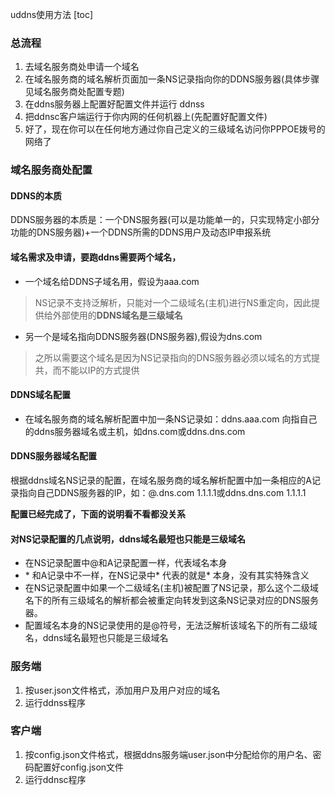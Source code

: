 uddns使用方法
[toc]
### 总流程
1. 去域名服务商处申请一个域名
2. 在域名服务商的域名解析页面加一条NS记录指向你的DDNS服务器(具体步骤见域名服务商处配置专题)
3. 在ddns服务器上配置好配置文件并运行 ddnss
4. 把ddnsc客户端运行于你内网的任何机器上(先配置好配置文件)
5. 好了，现在你可以在任何地方通过你自己定义的三级域名访问你PPPOE拨号的网络了

### 域名服务商处配置
#### DDNS的本质
DDNS服务器的本质是：一个DNS服务器(可以是功能单一的，只实现特定小部分功能的DNS服务器)+一个DDNS所需的DDNS用户及动态IP申报系统
#### 域名需求及申请，要跑ddns需要两个域名，
+ 一个域名给DDNS子域名用，假设为aaa.com
>NS记录不支持泛解析，只能对一个二级域名(主机)进行NS重定向，因此提供给外部使用的**DDNS域名是三级域名**

+ 另一个是域名指向DDNS服务器(DNS服务器),假设为dns.com
>之所以需要这个域名是因为NS记录指向的DNS服务器必须以域名的方式提共，而不能以IP的方式提供

#### DDNS域名配置
+ 在域名服务商的域名解析配置中加一条NS记录如：ddns.aaa.com 向指自己的ddns服务器域名或主机，如dns.com或ddns.dns.com

#### DDNS服务器域名配置

根据ddns域名NS记录的配置，在域名服务商的域名解析配置中加一条相应的A记录指向自己DDNS服务器的IP，如：@.dns.com 1.1.1.1或ddns.dns.com 1.1.1.1

**配置已经完成了，下面的说明看不看都没关系**
#### 对NS记录配置的几点说明，ddns域名最短也只能是三级域名
+ 在NS记录配置中@和A记录配置一样，代表域名本身
+ \* 和A记录中不一样，在NS记录中\* 代表的就是\* 本身，没有其实特殊含义
+ 在NS记录配置中如果一个二级域名(主机)被配置了NS记录，那么这个二级域名下的所有三级域名的解析都会被重定向转发到这条NS记录对应的DNS服务器。
+ 配置域名本身的NS记录使用的是@符号，无法泛解析该域名下的所有二级域名，ddns域名最短也只能是三级域名

### 服务端
1. 按user.json文件格式，添加用户及用户对应的域名
2. 运行ddnss程序

### 客户端
1. 按config.json文件格式，根据ddns服务端user.json中分配给你的用户名、密码配置好config.json文件
2. 运行ddnsc程序
